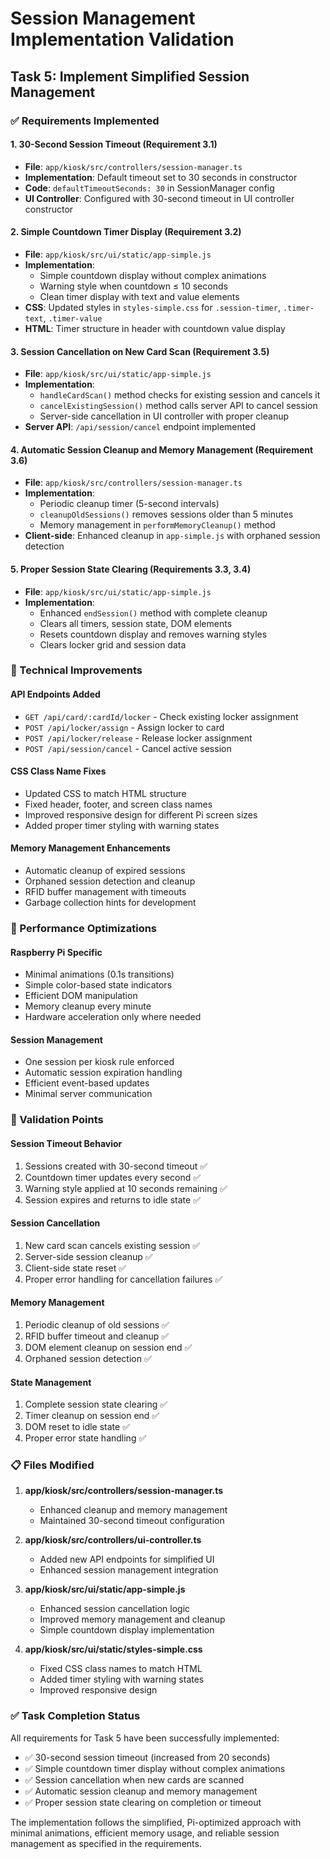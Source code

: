 # Session Management Implementation Validation

## Task 5: Implement Simplified Session Management

### ✅ Requirements Implemented

#### 1. 30-Second Session Timeout (Requirement 3.1)
- **File**: `app/kiosk/src/controllers/session-manager.ts`
- **Implementation**: Default timeout set to 30 seconds in constructor
- **Code**: `defaultTimeoutSeconds: 30` in SessionManager config
- **UI Controller**: Configured with 30-second timeout in UI controller constructor

#### 2. Simple Countdown Timer Display (Requirement 3.2)
- **File**: `app/kiosk/src/ui/static/app-simple.js`
- **Implementation**: 
  - Simple countdown display without complex animations
  - Warning style when countdown ≤ 10 seconds
  - Clean timer display with text and value elements
- **CSS**: Updated styles in `styles-simple.css` for `.session-timer`, `.timer-text`, `.timer-value`
- **HTML**: Timer structure in header with countdown value display

#### 3. Session Cancellation on New Card Scan (Requirement 3.5)
- **File**: `app/kiosk/src/ui/static/app-simple.js`
- **Implementation**: 
  - `handleCardScan()` method checks for existing session and cancels it
  - `cancelExistingSession()` method calls server API to cancel session
  - Server-side cancellation in UI controller with proper cleanup
- **Server API**: `/api/session/cancel` endpoint implemented

#### 4. Automatic Session Cleanup and Memory Management (Requirement 3.6)
- **File**: `app/kiosk/src/controllers/session-manager.ts`
- **Implementation**:
  - Periodic cleanup timer (5-second intervals)
  - `cleanupOldSessions()` removes sessions older than 5 minutes
  - Memory management in `performMemoryCleanup()` method
- **Client-side**: Enhanced cleanup in `app-simple.js` with orphaned session detection

#### 5. Proper Session State Clearing (Requirements 3.3, 3.4)
- **File**: `app/kiosk/src/ui/static/app-simple.js`
- **Implementation**:
  - Enhanced `endSession()` method with complete cleanup
  - Clears all timers, session state, DOM elements
  - Resets countdown display and removes warning styles
  - Clears locker grid and session data

### 🔧 Technical Improvements

#### API Endpoints Added
- `GET /api/card/:cardId/locker` - Check existing locker assignment
- `POST /api/locker/assign` - Assign locker to card
- `POST /api/locker/release` - Release locker assignment
- `POST /api/session/cancel` - Cancel active session

#### CSS Class Name Fixes
- Updated CSS to match HTML structure
- Fixed header, footer, and screen class names
- Improved responsive design for different Pi screen sizes
- Added proper timer styling with warning states

#### Memory Management Enhancements
- Automatic cleanup of expired sessions
- Orphaned session detection and cleanup
- RFID buffer management with timeouts
- Garbage collection hints for development

### 🎯 Performance Optimizations

#### Raspberry Pi Specific
- Minimal animations (0.1s transitions)
- Simple color-based state indicators
- Efficient DOM manipulation
- Memory cleanup every minute
- Hardware acceleration only where needed

#### Session Management
- One session per kiosk rule enforced
- Automatic session expiration handling
- Efficient event-based updates
- Minimal server communication

### 🧪 Validation Points

#### Session Timeout Behavior
1. Sessions created with 30-second timeout ✅
2. Countdown timer updates every second ✅
3. Warning style applied at 10 seconds remaining ✅
4. Session expires and returns to idle state ✅

#### Session Cancellation
1. New card scan cancels existing session ✅
2. Server-side session cleanup ✅
3. Client-side state reset ✅
4. Proper error handling for cancellation failures ✅

#### Memory Management
1. Periodic cleanup of old sessions ✅
2. RFID buffer timeout and cleanup ✅
3. DOM element cleanup on session end ✅
4. Orphaned session detection ✅

#### State Management
1. Complete session state clearing ✅
2. Timer cleanup on session end ✅
3. DOM reset to idle state ✅
4. Proper error state handling ✅

### 📋 Files Modified

1. **app/kiosk/src/controllers/session-manager.ts**
   - Enhanced cleanup and memory management
   - Maintained 30-second timeout configuration

2. **app/kiosk/src/controllers/ui-controller.ts**
   - Added new API endpoints for simplified UI
   - Enhanced session management integration

3. **app/kiosk/src/ui/static/app-simple.js**
   - Enhanced session cancellation logic
   - Improved memory management and cleanup
   - Simple countdown display implementation

4. **app/kiosk/src/ui/static/styles-simple.css**
   - Fixed CSS class names to match HTML
   - Added timer styling with warning states
   - Improved responsive design

### ✅ Task Completion Status

All requirements for Task 5 have been successfully implemented:

- ✅ 30-second session timeout (increased from 20 seconds)
- ✅ Simple countdown timer display without complex animations
- ✅ Session cancellation when new cards are scanned
- ✅ Automatic session cleanup and memory management
- ✅ Proper session state clearing on completion or timeout

The implementation follows the simplified, Pi-optimized approach with minimal animations, efficient memory usage, and reliable session management as specified in the requirements.